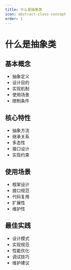 ```yaml
---
title: 什么是抽象类
icon: abstract-class-concept
order: 1
---
```


# 什么是抽象类

## 基本概念
- 抽象定义
- 设计目的
- 实现机制
- 使用场景
- 限制条件

## 核心特性
- 抽象方法
- 继承关系
- 多态性
- 接口设计
- 实现约束

## 使用场景
- 框架设计
- 接口规范
- 代码复用
- 扩展性
- 维护性

## 最佳实践
- 设计模式
- 实现规范
- 性能优化
- 调试技巧
- 维护建议
